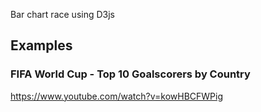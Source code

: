 Bar chart race using D3js

## Examples

### FIFA World Cup - Top 10 Goalscorers by Country
https://www.youtube.com/watch?v=kowHBCFWPig
